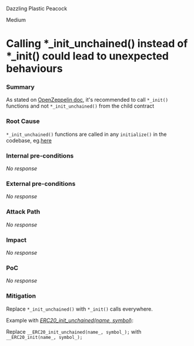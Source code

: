 Dazzling Plastic Peacock

Medium

# Calling *_init_unchained() instead of *_init() could lead to unexpected behaviours

### Summary

As stated on [OpenZeppelin doc](https://docs.openzeppelin.com/contracts/4.x/upgradeable#multiple-inheritance), it's recommended to call `*_init()` functions and not `*_init_unchained()` from the child contract

### Root Cause

`*_init_unchained()` functions are called in any `initialize()` in the codebase, eg.[here](https://github.com/sherlock-audit/2024-10-usual-labs-v1/blob/main/pegasus/packages/solidity/src/token/Usual.sol#L81)

### Internal pre-conditions

_No response_

### External pre-conditions

_No response_

### Attack Path

_No response_

### Impact

_No response_

### PoC

_No response_

### Mitigation

Replace `*_init_unchained()` with `*_init()` calls everywhere.

Example with [__ERC20_init_unchained(name_, symbol_)](https://github.com/sherlock-audit/2024-10-usual-labs-v1/blob/main/pegasus/packages/solidity/src/token/Usual.sol#L81):

Replace `__ERC20_init_unchained(name_, symbol_);` with `__ERC20_init(name_, symbol_);`